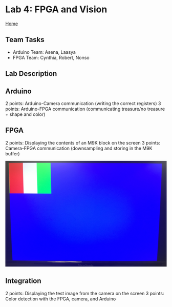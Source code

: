 # Lab 4: FPGA and Vision
[Home](https://ece3400team19.github.io/)

## Team Tasks
* Arduino Team: Asena, Laasya
* FPGA Team: Cynthia, Robert, Nonso


## Lab Description

## Arduino
2 points: Arduino-Camera communication (writing the correct registers)
3 points: Arduino-FPGA communication (communicating treasure/no treasure + shape and color)

## FPGA
2 points: Displaying the contents of an M9K block on the screen
3 points: Camera-FPGA communication (downsampling and storing in the M9K buffer)

<img src="Lab04_Flag.jpeg" width="620" height="330" alt="SIgnal-Flag">

## Integration
2 points: Displaying the test image from the camera on the screen
3 points: Color detection with the FPGA, camera, and Arduino
